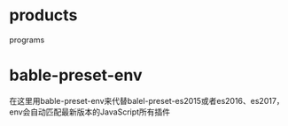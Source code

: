 # products
programs
# bable-preset-env
在这里用bable-preset-env来代替balel-preset-es2015或者es2016、es2017，env会自动匹配最新版本的JavaScript所有插件
